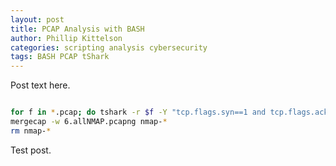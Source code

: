 ```yaml
---
layout: post
title: PCAP Analysis with BASH
author: Phillip Kittelson
categories: scripting analysis cybersecurity
tags: BASH PCAP tShark
---
```


Post text here.

```BASH

for f in *.pcap; do tshark -r $f -Y "tcp.flags.syn==1 and tcp.flags.ack==0 and tcp.window_size<=1024" -w nmap-$f; done
mergecap -w 6.allNMAP.pcapng nmap-*
rm nmap-*

```


Test post.
